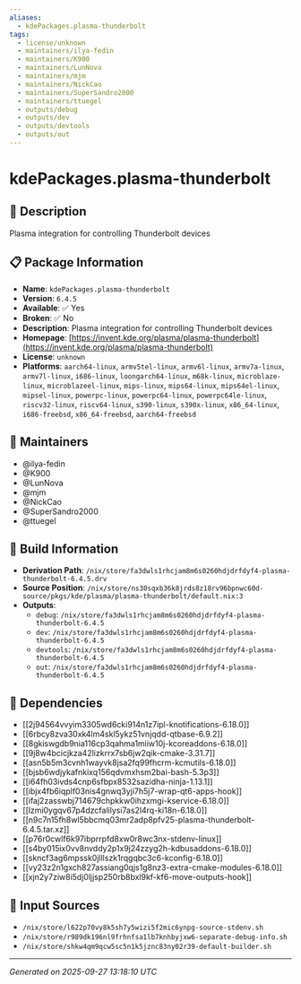 ```yaml
---
aliases:
  - kdePackages.plasma-thunderbolt
tags:
  - license/unknown
  - maintainers/ilya-fedin
  - maintainers/K900
  - maintainers/LunNova
  - maintainers/mjm
  - maintainers/NickCao
  - maintainers/SuperSandro2000
  - maintainers/ttuegel
  - outputs/debug
  - outputs/dev
  - outputs/devtools
  - outputs/out
---
```


# kdePackages.plasma-thunderbolt

## 📝 Description

Plasma integration for controlling Thunderbolt devices

## 📋 Package Information

- **Name**: `kdePackages.plasma-thunderbolt`
- **Version**: `6.4.5`
- **Available**: ✅ Yes
- **Broken**: ✅ No
- **Description**: Plasma integration for controlling Thunderbolt devices
- **Homepage**: [https://invent.kde.org/plasma/plasma-thunderbolt](https://invent.kde.org/plasma/plasma-thunderbolt)
- **License**: `unknown`
- **Platforms**: `aarch64-linux`, `armv5tel-linux`, `armv6l-linux`, `armv7a-linux`, `armv7l-linux`, `i686-linux`, `loongarch64-linux`, `m68k-linux`, `microblaze-linux`, `microblazeel-linux`, `mips-linux`, `mips64-linux`, `mips64el-linux`, `mipsel-linux`, `powerpc-linux`, `powerpc64-linux`, `powerpc64le-linux`, `riscv32-linux`, `riscv64-linux`, `s390-linux`, `s390x-linux`, `x86_64-linux`, `i686-freebsd`, `x86_64-freebsd`, `aarch64-freebsd`
## 👥 Maintainers

- @ilya-fedin
- @K900
- @LunNova
- @mjm
- @NickCao
- @SuperSandro2000
- @ttuegel


## 🔧 Build Information

- **Derivation Path**: `/nix/store/fa3dwls1rhcjam8m6s0260hdjdrfdyf4-plasma-thunderbolt-6.4.5.drv`
- **Source Position**: `/nix/store/ns30sqxb36k8jrds8z18rv96bpnwc60d-source/pkgs/kde/plasma/plasma-thunderbolt/default.nix:3`
- **Outputs**:
  - `debug`:  `/nix/store/fa3dwls1rhcjam8m6s0260hdjdrfdyf4-plasma-thunderbolt-6.4.5`
  - `dev`:  `/nix/store/fa3dwls1rhcjam8m6s0260hdjdrfdyf4-plasma-thunderbolt-6.4.5`
  - `devtools`:  `/nix/store/fa3dwls1rhcjam8m6s0260hdjdrfdyf4-plasma-thunderbolt-6.4.5`
  - `out`:  `/nix/store/fa3dwls1rhcjam8m6s0260hdjdrfdyf4-plasma-thunderbolt-6.4.5`

## 🔗 Dependencies

- [[2j94564vvyim3305wd6cki914n1z7ipl-knotifications-6.18.0]]
- [[6rbcy8zva30xk4lm4skl5ykz51vnjqdd-qtbase-6.9.2]]
- [[8gkiswgdb9nia116cp3qahma1miiw10j-kcoreaddons-6.18.0]]
- [[9j8w4bcicjkza42lizkrrx7sb6jw2qik-cmake-3.31.7]]
- [[asn5b5m3cvnh1wayvk8jsa2fq99fhcrm-kcmutils-6.18.0]]
- [[bjsb6wdjykafnkixq156qdvmxhsm2bai-bash-5.3p3]]
- [[i64fh03ivds4cnp6sfbpx8532sazidha-ninja-1.13.1]]
- [[ibjx4fb6iqplf03nis4gnwq3yji7h5j7-wrap-qt6-apps-hook]]
- [[ifaj2zasswbj714679chpkkw0ihzxmgi-kservice-6.18.0]]
- [[lzmi0ygqv67p4dzcfalilysi7as2l4rq-ki18n-6.18.0]]
- [[n9c7n15fh8wl5bbcmq03mr2adp8pfv25-plasma-thunderbolt-6.4.5.tar.xz]]
- [[p76r0cwlf6k97ibprrpfd8xw0r8wc3nx-stdenv-linux]]
- [[s4by015ix0vv8nvddy2p1x9j24zzyg2h-kdbusaddons-6.18.0]]
- [[skncf3ag6mpssk0jlllszk1rqgqbc3c6-kconfig-6.18.0]]
- [[vy23z2n1gxch827assiang0qjs1g8nz3-extra-cmake-modules-6.18.0]]
- [[xjn2y7ziw8i5dj0ljjsp250rb8bxl9kf-kf6-move-outputs-hook]]

## 📁 Input Sources

- `/nix/store/l622p70vy8k5sh7y5wizi5f2mic6ynpg-source-stdenv.sh`
- `/nix/store/r989dk196nl9frhnfsa1lb7knhbyjxw6-separate-debug-info.sh`
- `/nix/store/shkw4qm9qcw5sc5n1k5jznc83ny02r39-default-builder.sh`

---
*Generated on 2025-09-27 13:18:10 UTC*
